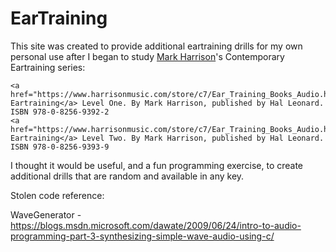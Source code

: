 # EarTraining

This site was created to provide additional eartraining drills for my own personal use after I began to study <a href="https://www.harrisonmusic.com"> Mark Harrison</a>'s Contemporary Eartraining series:

    <a href="https://www.harrisonmusic.com/store/c7/Ear_Training_Books_Audio.html">Contemporary Eartraining</a> Level One. By Mark Harrison, published by Hal Leonard. ISBN 978-0-8256-9392-2
    <a href="https://www.harrisonmusic.com/store/c7/Ear_Training_Books_Audio.html">Contemporary Eartraining</a> Level Two. By Mark Harrison, published by Hal Leonard. ISBN 978-0-8256-9393-9

I thought it would be useful, and a fun programming exercise, to create additional drills that are random and available in any key.

Stolen code reference:

WaveGenerator - https://blogs.msdn.microsoft.com/dawate/2009/06/24/intro-to-audio-programming-part-3-synthesizing-simple-wave-audio-using-c/
